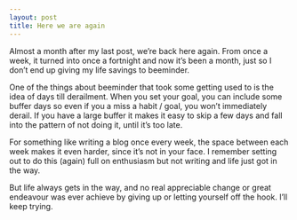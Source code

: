 ```yaml
---
layout: post
title: Here we are again
---
```


Almost a month after my last post, we’re back here again. From once a week, it turned into once a fortnight and now it’s been a month, just so I don’t end up giving my life savings to beeminder.

One of the things about beeminder that took some getting used to is the idea of days till derailment. When you set your goal, you can include some buffer days so even if you a miss a habit / goal, you won’t immediately derail. If you have a large buffer it makes it easy to skip a few days and fall into the pattern of not doing it, until it’s too late.

For something like writing a blog once every week, the space between each week makes it even harder, since it’s not in your face. I remember setting out to do this (again) full on enthusiasm but not writing and life just got in the way.

But life always gets in the way, and no real appreciable change or great endeavour was ever achieve by giving up or letting yourself off the hook. I’ll keep trying.
